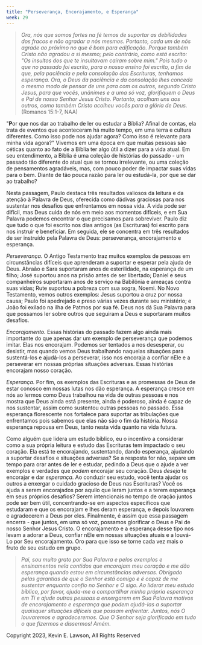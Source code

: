```yaml
---
title: "Perseverança, Encorajamento, e Esperança"
week: 29
---
```


> *Ora, nós que somos fortes na fé temos de suportar as debilidades dos
> fracos e não agradar a nós mesmos. Portanto, cada um de nós agrade ao
> próximo no que é bom para edificação. Porque também Cristo não agradou
> a si mesmo; pelo contrário, como está escrito: \"Os insultos dos que
> te insultavam caíram sobre mim.\" Pois tudo o que no passado foi
> escrito, para o nosso ensino foi escrito, a fim de que, pela paciência
> e pela consolação das Escrituras, tenhamos esperança. Ora, o Deus da
> paciência e da consolação lhes conceda o mesmo modo de pensar de uns
> para com os outros, segundo Cristo Jesus, para que vocês, unânimes e a
> uma só voz, glorifiquem o Deus e Pai de nosso Senhor Jesus Cristo.
> Portanto, acolham uns aos outros, como também Cristo acolheu vocês
> para a glória de Deus.* (Romanos 15:1-7, NAA)

"**P**or que nos dar ao trabalho de ler ou estudar a Bíblia? Afinal de
contas, ela trata de eventos que aconteceram há muito tempo, em uma
terra e cultura diferentes. Como isso pode nos ajudar agora? Como isso é
relevante para minha vida agora?" Vivemos em uma época em que muitas
pessoas são céticas quanto ao fato de a Bíblia ter algo útil a dizer
para a vida atual. Em seu entendimento, a Bíblia é uma coleção de
histórias do passado - um passado tão diferente do atual que se tornou
irrelevante, ou uma coleção de pensamentos agradáveis, mas, com pouco
poder de impactar suas vidas para o bem. Diante de tão pouca razão para
ler ou estudá-la, por que se dar ao trabalho?

Nesta passagem, Paulo destaca três resultados valiosos da leitura e da
atenção à Palavra de Deus, oferecida como dádivas graciosas para nos
sustentar nos desafios que enfrentamos em nossa vida. A vida pode ser
difícil, mas Deus cuida de nós em meio aos momentos difíceis, e em Sua
Palavra podemos encontrar o que precisamos para sobreviver. Paulo diz
que tudo o que foi escrito nos dias antigos (as Escrituras) foi escrito
para nos instruir e beneficiar. Em seguida, ele se concentra em três
resultados de ser instruído pela Palavra de Deus: perseverança,
encorajamento e esperança.

*Perseverança.* O Antigo Testamento traz muitos exemplos de pessoas em
circunstâncias difíceis que aprenderam a suportar e esperar pela ajuda
de Deus. Abraão e Sara suportaram anos de esterilidade, na esperança de
um filho; José suportou anos na prisão antes de ser libertado; Daniel e
seus companheiros suportaram anos de serviço na Babilônia e ameaças
contra suas vidas; Rute suportou a pobreza com sua sogra, Noemi. No Novo
Testamento, vemos outros exemplos: Jesus suportou a cruz por nossa
causa; Paulo foi apedrejado e preso várias vezes durante seu ministério;
e João foi exilado na ilha de Patmos por sua fé. Deus nos dá Sua Palavra
para que possamos ler sobre outros que seguiram a Deus e suportaram
muitos desafios.

*Encorajamento.* Essas histórias do passado fazem algo ainda mais
importante do que apenas dar um exemplo de perseverança que podemos
imitar. Elas nos encorajam. Podemos ser tentados a nos desesperar, ou
desistir, mas quando vemos Deus trabalhando naquelas situações para
sustentá-los e ajudá-los a perseverar, isso nos encoraja a confiar nEle
e a perseverar em nossas próprias situações adversas. Essas histórias
encorajam nosso coração.

*Esperança.* Por fim, os exemplos das Escrituras e as promessas de Deus
de estar conosco em nossas lutas nos dão esperança. A esperança cresce
em nós ao lermos como Deus trabalhou na vida de outras pessoas e nos
mostra que Deus ainda está presente, ainda é poderoso, ainda é capaz de
nos sustentar, assim como sustentou outras pessoas no passado. Essa
esperança florescente nos fortalece para suportar as tribulações que
enfrentamos pois sabemos que elas não são o fim da história. Nossa
esperança repousa em Deus, tanto nesta vida quanto na vida futura.

Como alguém que lidera um estudo bíblico, eu o incentivo a considerar
como a sua própria leitura e estudo das Escrituras tem impactado o seu
coração. Ela está te encorajando, sustentando, dando esperança, ajudando
a suportar desafios e situações adversas? Se a resposta for não, separe
um tempo para orar antes de ler e estudar, pedindo a Deus que o ajude a
ver exemplos e verdades que *podem* encorajar seu coração. Deus *deseja*
te encorajar e dar *esperança*. Ao conduzir seu estudo, você tenta
ajudar os outros a enxergar o cuidado gracioso de Deus nas Escrituras?
Você os ajuda a serem encorajados por aquilo que leram juntos e a terem
esperança em seus próprios desafios? Serem intencionais no tempo de
oração juntos pode ser bem útil, concentrando-se em aspectos específicos
que estudaram e que os encorajam e lhes deram esperança, e depois
louvarem e agradecerem a Deus por eles. Finalmente, é assim que essa
passagem encerra - que juntos, em uma só voz, possamos glorificar o Deus
e Pai de nosso Senhor Jesus Cristo. O encorajamento e a esperança desse
tipo nos levam a adorar a Deus, confiar nEle em nossas situações atuais
e a louvá-Lo por Seu encorajamento. Oro para que isso se torne cada vez
mais o fruto de seu estudo em grupo.

> *Pai, sou muito grato por Sua Palavra e pelos exemplos e ensinamentos
> nela contidos que encorajam meu coração e me dão esperança quando
> estou em circunstâncias adversas. Obrigado pelas garantias de que o
> Senhor está comigo e é capaz de me sustentar enquanto confio no Senhor
> e O sigo. Ao liderar meu estudo bíblico, por favor, ajuda-me a
> compartilhar minha própria esperança em Ti e ajude outras pessoas a
> enxergarem em Sua Palavra motivos de encorajamento e esperança que
> podem ajudá-las a suportar quaisquer situações difíceis que possam
> enfrentar. Juntos, nós O louvaremos e agradeceremos. Que O Senhor seja
> glorificado em tudo o que fizermos e dissermos! Amém.*

Copyright 2023, Kevin E. Lawson, All Rights Reserved
